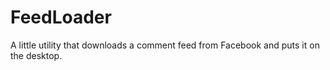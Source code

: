 FeedLoader
==========

A little utility that downloads a comment feed from Facebook and puts it on the desktop.
